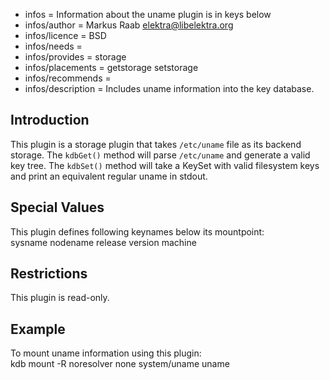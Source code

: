 - infos = Information about the uname plugin is in keys below
- infos/author = Markus Raab <elektra@libelektra.org>
- infos/licence = BSD
- infos/needs =
- infos/provides = storage
- infos/placements = getstorage setstorage
- infos/recommends = 
- infos/description = Includes uname information into the key database.

## Introduction ##

This plugin is a storage plugin that takes `/etc/uname` file as its backend storage. The `kdbGet()` method will parse `/etc/uname` and generate a  valid key tree. The `kdbSet()` method will take a KeySet with valid filesystem keys and print an equivalent regular uname in stdout. 

## Special Values ##

This plugin defines following keynames below its mountpoint:		
	sysname
	nodename
	release
	version
	machine

## Restrictions ##

This plugin is read-only.

## Example ##

To mount uname information using this plugin:		
	kdb mount -R noresolver none system/uname uname
